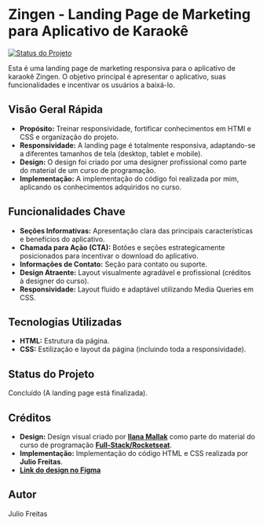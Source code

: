 # Zingen - Landing Page de Marketing para Aplicativo de Karaokê

[![Status do Projeto](https://img.shields.io/badge/Status-Concluído-brightgreen)](https://lp-zingen.vercel.app/)

Esta é uma landing page de marketing responsiva para o aplicativo de karaokê Zingen. O objetivo principal é apresentar o aplicativo, suas funcionalidades e incentivar os usuários a baixá-lo.

## Visão Geral Rápida

* **Propósito:** Treinar responsividade, fortificar conhecimentos em HTMl e CSS e organização do projeto.
* **Responsividade:** A landing page é totalmente responsiva, adaptando-se a diferentes tamanhos de tela (desktop, tablet e mobile).
* **Design:** O design foi criado por uma designer profissional como parte do material de um curso de programação.
* **Implementação:** A implementação do código foi realizada por mim, aplicando os conhecimentos adquiridos no curso.

## Funcionalidades Chave

* **Seções Informativas:** Apresentação clara das principais características e benefícios do aplicativo.
* **Chamada para Ação (CTA):** Botões e seções estrategicamente posicionados para incentivar o download do aplicativo.
* **Informações de Contato:** Seção para contato ou suporte.
* **Design Atraente:** Layout visualmente agradável e profissional (créditos à designer do curso).
* **Responsividade:** Layout fluido e adaptável utilizando Media Queries em CSS.

## Tecnologias Utilizadas

* **HTML:** Estrutura da página.
* **CSS:** Estilização e layout da página (incluindo toda a responsividade).

## Status do Projeto

Concluído (A landing page está finalizada).

## Créditos

* **Design:** Design visual criado por [**Ilana Mallak**](https://www.figma.com/@ilanamallak) como parte do material do curso de programação [**Full-Stack/Rocketseat**](https://app.rocketseat.com.br/journey/full-stack/overview).
* **Implementação:** Implementação do código HTML e CSS realizada por **Julio Freitas**.
* [**Link do design no Figma**](https://www.figma.com/community/file/1371886246180677672/lp-de-produto)

## Autor

Julio Freitas
